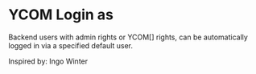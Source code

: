 # YCOM Login as

Backend users with admin rights or YCOM[] rights, can be automatically logged in via a specified default user. 

Inspired by: Ingo Winter
